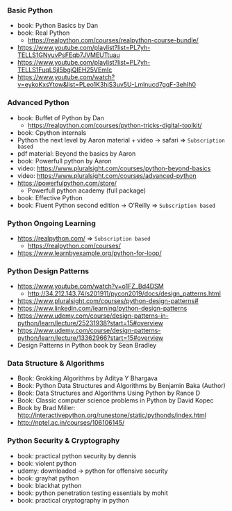 ### Basic Python

- book: Python Basics by Dan
- book: Real Python
    - https://realpython.com/courses/realpython-course-bundle/
- https://www.youtube.com/playlist?list=PL7yh-TELLS1GNyuvPsFEqb7JVMEUTtuau
- https://www.youtube.com/playlist?list=PL7yh-TELLS1FuqLSjl5bgiQIEH25VEmIc
- https://www.youtube.com/watch?v=eykoKxsYtow&list=PLeo1K3hjS3uv5U-Lmlnucd7gqF-3ehIh0

### Advanced Python

- book: Buffet of Python by Dan
    - https://realpython.com/courses/python-tricks-digital-toolkit/
- book: Cpython internals
- Python the next level by Aaron material + video -> safari => `Subscription based`
- pdf material: Beyond the basics by Aaron
- book: Powerfull python by Aaron
- video: https://www.pluralsight.com/courses/python-beyond-basics
- video: https://www.pluralsight.com/courses/advanced-python
- https://powerfulpython.com/store/
    - Powerfull python academy (full package)
- book: Effective Python
- book: Fluent Python second edition -> O'Reilly => `Subscription based`

### Python Ongoing Learning

- https://realpython.com/ => `Subscription based`
    - https://realpython.com/courses/
- https://www.learnbyexample.org/python-for-loop/

### Python Design Patterns

- https://www.youtube.com/watch?v=o1FZ_Bd4DSM
    - http://34.212.143.74/s201911/pycon2019/docs/design_patterns.html
- https://www.pluralsight.com/courses/python-design-patterns#
- https://www.linkedin.com/learning/python-design-patterns
- https://www.udemy.com/course/design-patterns-in-python/learn/lecture/25231938?start=15#overview
- https://www.udemy.com/course/design-patterns-python/learn/lecture/13362966?start=15#overview
- Design Patterns in Python book by Sean Bradley

### Data Structure & Algorithms

- Book: Grokking Algorithms by Aditya Y Bhargava
- Book: Python Data Structures and Algorithms by Benjamin Baka (Author)
- Book: Data Structures and Algorithms Using Python by Rance D
- Book: Classic computer science problems in Python by David Kopec
- Book by Brad Miller: http://interactivepython.org/runestone/static/pythonds/index.html
- http://nptel.ac.in/courses/106106145/

### Python Security & Cryptography

- book: practical python security by dennis
- book: violent python
- udemy: downloaded -> python for offensive security
- book: grayhat python
- book: blackhat python
- book: python penetration testing essentials by mohit
- book: practical cryptography in python